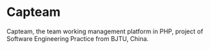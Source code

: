 # Capteam
Capteam, the team working management platform in PHP, project of Software Engineering Practice from BJTU, China.
